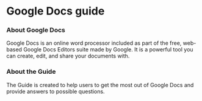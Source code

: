 # Google Docs guide



### About Google Docs

Google Docs is an online word processor included as part of the free, web-based Google Docs Editors suite made by Google. It is a powerful tool you can create, edit, and share your documents with.

### About the Guide

The Guide is created to help users to get the most out of Google Docs and provide answers to possible questions.
